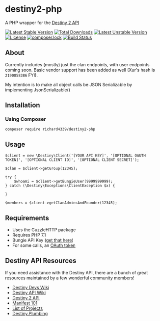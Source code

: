 # destiny2-php
A PHP wrapper for the [Destiny 2 API](https://github.com/Bungie-net/api)

[![Latest Stable Version](https://poser.pugx.org/richard4339/destiny2-php/v/stable)](https://packagist.org/packages/richard4339/destiny2-php)
[![Total Downloads](https://poser.pugx.org/richard4339/destiny2-php/downloads)](https://packagist.org/packages/richard4339/destiny2-php)
[![Latest Unstable Version](https://poser.pugx.org/richard4339/destiny2-php/v/unstable)](https://packagist.org/packages/richard4339/destiny2-php)
[![License](https://poser.pugx.org/richard4339/destiny2-php/license)](https://packagist.org/packages/richard4339/destiny2-php)
[![composer.lock](https://poser.pugx.org/richard4339/destiny2-php/composerlock)](https://packagist.org/packages/richard4339/destiny2-php)
[![Build Status](https://travis-ci.org/richard4339/destiny2-php.svg?branch=master)](https://travis-ci.org/richard4339/destiny2-php)

## About
Currently includes (mostly) just the clan endpoints, with user endpoints coming soon. Basic vendor support has been added as well (Xur's hash is ```2190858386``` FYI).

My intention is to make all object calls be JSON Serializable by implementing JsonSerializable()

## Installation
### Using Composer
```
composer require richard4339/destiny2-php
```

## Usage
```
$client = new \Destiny\Client('[YOUR API KEY]', '[OPTIONAL OAUTH TOKEN]', '[OPTIONAL CLIENT ID]', '[OPTIONAL CLIENT SECRET]');
  
$clan = $client->getGroup(12345);
  
try {
    $whoami = $client->getBungieUser(9999999999);
} catch (\Destiny\Exceptions\ClientException $x) {
    
}
  
$members = $client->getClanAdminsAndFounder(12345);
```

## Requirements
- Uses the GuzzleHTTP package
- Requires PHP 7.1
- Bungie API Key ([get that here](https://www.bungie.net/en/Application))
- For some calls, an [OAuth token](https://github.com/Bungie-net/api/wiki/OAuth-Documentation)

## Destiny API Resources
If you need assistance with the Destiny API, there are a bunch of great resources maintained by a few wonderful community members!
- [Destiny Devs Wiki](https://destinydevs.github.io/BungieNetPlatform/)
- [Destiny API Wiki](https://github.com/vpzed/Destiny2-API-Info/wiki)
- [Destiny 2 API](https://github.com/Bungie-net/api)
- [Manifest 101](https://gist.github.com/vpzed/94fc67ddb16c6d2e0494fda4ce6c9a3d)
- [List of Projects](https://gist.github.com/vpzed/2e950d3a00c3539e242f7eb7b4b07288)
- [Destiny.Plumbing](https://destiny.plumbing)